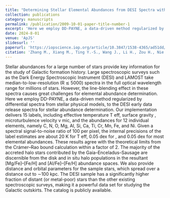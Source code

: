 ```yaml
---
title: "Determining Stellar Elemental Abundances from DESI Spectra with the Data-driven Payne"
collection: publications
category: manuscripts
permalink: /publication/2009-10-01-paper-title-number-1
excerpt: 'Here we employ DD-PAYNE, a data-driven method regularized by differential spectra from stellar physical models, to the DESI early data release spectra for stellar abundance determination.'
date: 2024-8-01
venue: 'ApJS'
slidesurl: ''
paperurl: 'https://iopscience.iop.org/article/10.3847/1538-4365/ad51dd/pdf'
citation: 'Zhang M., Xiang M., Ting Y.-S., Wang J., Li H., Zou H., Nie J., et al., 2024, ApJS, 273, 19. doi:10.3847/1538-4365/ad51dd'
---
```


Stellar abundances for a large number of stars provide key information for the study of Galactic formation history. Large spectroscopic surveys such as the Dark Energy Spectroscopic Instrument (DESI) and LAMOST take median-to-low-resolution (R ≲ 5000) spectra in the full optical wavelength range for millions of stars. However, the line-blending effect in these spectra causes great challenges for elemental abundance determination. Here we employ DD-PAYNE, a data-driven method regularized by differential spectra from stellar physical models, to the DESI early data release spectra for stellar abundance determination. Our implementation delivers 15 labels, including effective temperature T eff, surface gravity , microturbulence velocity v mic, and the abundances for 12 individual elements, namely C, N, O, Mg, Al, Si, Ca, Ti, Cr, Mn, Fe, and Ni. Given a spectral signal-to-noise ratio of 100 per pixel, the internal precisions of the label estimates are about 20 K for T eff, 0.05 dex for , and 0.05 dex for most elemental abundances. These results agree with the theoretical limits from the Crámer–Rao bound calculation within a factor of 2. The majority of the accreted halo stars contributed by the Gaia–Enceladus–Sausage are discernible from the disk and in situ halo populations in the resultant [Mg/Fe]–[Fe/H] and [Al/Fe]–[Fe/H] abundance spaces. We also provide distance and orbital parameters for the sample stars, which spread over a distance out to ∼100 kpc. The DESI sample has a significantly higher fraction of distant (or metal-poor) stars than the other existing spectroscopic surveys, making it a powerful data set for studying the Galactic outskirts. The catalog is publicly available.

